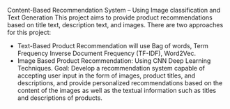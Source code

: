 Content-Based Recommendation System – Using Image classification and Text Generation
This project aims to provide product recommendations based on title text, description text, and images. There are two approaches for this project:
- Text-Based Product Recommendation will use Bag of words, Term Frequency Inverse Document Frequency (TF-IDF), Word2Vec.
- Image Based Product Recommendation: Using CNN Deep Learning Techniques.
Goal: Develop a recommendation system capable of accepting user input in the form of images, product titles, and descriptions, and provide personalized recommendations based on the content of the images as well as the textual information such as titles and descriptions of products.